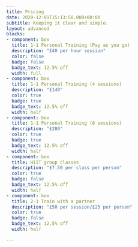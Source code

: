 ```yaml
---
title: Pricing
date: 2020-12-01T15:13:58.000+00:00
subtitle: Keeping it clear and simple.
layout: advanced
blocks:
- component: box
  title: 1-1 Personal Training (Pay as you go)
  description: "£40 per hour session"
  color: false
  badge: false
  badge_text: 12.5% off
  width: full
- component: box
  title: 1-1 Personal Training (4 sessions)
  description: "£140"
  color: true
  badge: true
  badge_text: 12.5% off
  width: half
- component: box
  title: 1-1 Personal Training (8 sessions)
  description: "£280"
  color: true
  badge: true
  badge_text: 12.5% off
  width: half
- component: box
  title: HIIT group classes
  description: "£7.50 per class per person"
  color: true
  badge: false
  badge_text: 12.5% off
  width: half
- component: box
  title: 2-1 Train with a partner
  description: "£50 per session/£25 per person"
  color: true
  badge: false
  badge_text: 12.5% off
  width: half

---
```

